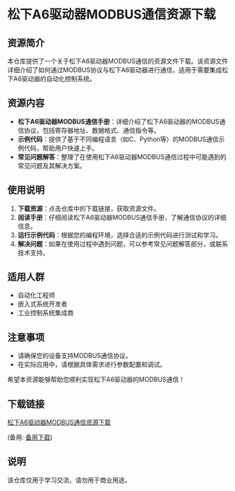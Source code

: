# 松下A6驱动器MODBUS通信资源下载

## 资源简介

本仓库提供了一个关于松下A6驱动器MODBUS通信的资源文件下载。该资源文件详细介绍了如何通过MODBUS协议与松下A6驱动器进行通信，适用于需要集成松下A6驱动器的自动化控制系统。

## 资源内容

- **松下A6驱动器MODBUS通信手册**：详细介绍了松下A6驱动器的MODBUS通信协议，包括寄存器地址、数据格式、通信指令等。
- **示例代码**：提供了基于不同编程语言（如C、Python等）的MODBUS通信示例代码，帮助用户快速上手。
- **常见问题解答**：整理了在使用松下A6驱动器MODBUS通信过程中可能遇到的常见问题及其解决方案。

## 使用说明

1. **下载资源**：点击仓库中的下载链接，获取资源文件。
2. **阅读手册**：仔细阅读松下A6驱动器MODBUS通信手册，了解通信协议的详细信息。
3. **运行示例代码**：根据您的编程环境，选择合适的示例代码进行测试和学习。
4. **解决问题**：如果在使用过程中遇到问题，可以参考常见问题解答部分，或联系技术支持。

## 适用人群

- 自动化工程师
- 嵌入式系统开发者
- 工业控制系统集成商

## 注意事项

- 请确保您的设备支持MODBUS通信协议。
- 在实际应用中，请根据具体需求进行参数配置和调试。

希望本资源能够帮助您顺利实现松下A6驱动器的MODBUS通信！

## 下载链接
[松下A6驱动器MODBUS通信资源下载](https://pan.quark.cn/s/92fb5c177cba) 

(备用: [备用下载](https://pan.baidu.com/s/1B8NtBffiop7wHA9am3Qilw?pwd=1234))

## 说明

该仓库仅用于学习交流，请勿用于商业用途。
